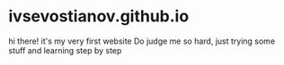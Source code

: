 # ivsevostianov.github.io
hi there! it's my very first website 
Do judge me so hard, just trying some stuff and learning step by step
